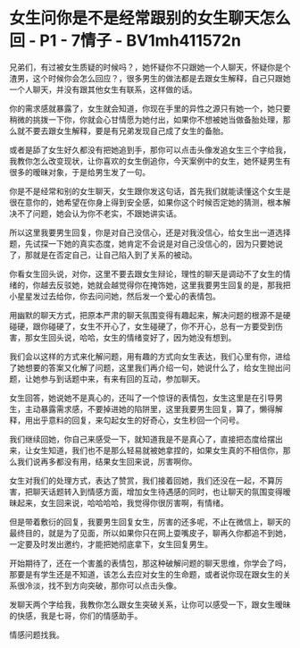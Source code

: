 # 女生问你是不是经常跟别的女生聊天怎么回 - P1 - 7情子 - BV1mh411572n

兄弟们，有过被女生质疑的时候吗？，她怀疑你不只跟她一个人聊天，怀疑你是个渣男，这个时候你会怎么回应？，很多男生的做法都是去跟女生解释，自己只跟她一个人聊天，并没有跟其他女生有联系，这样做的话。

你的需求感就暴露了，女生就会知道，你现在手里的异性之源只有她一个，她只要稍微的挑拨一下你，你就会心甘情愿为她付出，如果你不想被她当做备胎处理，那么就不要去跟女生解释，要是有兄弟发现自己成了女生的备胎。

或者是舔了女生好久都没有把她追到手，那你可以点击头像发追女生三个字给我，我教你怎么改变现状，让你喜欢的女生倒追你，今天案例中的女生，她怀疑男生有很多的暧昧对象，于是给男生发了一句。

你是不是经常和别的女生聊天，女生跟你发这句话，首先我们就能读懂这个女生是很在意你的，她希望在你身上得到安全感，如果你这个时候否定她的猜测，根本解决不了问题，她会认为你不老实，不跟她讲实话。

所以这里我要男生回复，你是对自己没信心，还是对我没信心，给女生出一道选择题，先试探一下她的真实态度，她肯定不会说是对自己没信心的，因为只要她说了，那就是在否定自己，让自己陷入到了关系的被动。

你看女生回头说，对你，这里不要去跟女生辩论，理性的聊天是调动不了女生的情绪的，你越去反驳她，她就会越觉得你在掩饰她，这里我要男生回复的是，那我把小星星发过去给你，你去问问她，然后发一个爱心的表情包。

用幽默的聊天方式，把原本严肃的聊天氛围变得有趣起来，解决问题的根源不是硬碰硬，跟你碰硬了，女生不开心了，女生碰硬了，你不开心，总有一方要受到伤害，那女生回头说，哈哈，女生的情绪变好了，因为她没有想到。

我们会以这样的方式来化解问题，用有趣的方式向女生表达，我们心里有你，进给了她想要的答案又化解了问题，这里我们再介绍一句，她说什么了，给女生抛出问题，让她参与到话题中来，有来有回的互动，参加聊天。

女生回答，她说她不是真心的，还叫了一个惊讶的表情包，女生这里是在引导男生，主动暴露需求感，不要掉进她的陷阱里，这里我要男生回复，算了，懒得解释，用出乎意料的回复，来勾起女生的好奇心，女生秒回一个问号。

我们继续回她，你自己来感受一下，就知道我是不是真心了，直接把态度给摆出来，让女生知道，我们也不是那么轻易就被她拿捏的，如果女生真的不相信你，那么我们说再多都没有用，结果女生回来说，厉害啊你。

女生对我们的处理方式，表达了赞赏，我们接着回她，我们还没在一起，不算厉害，把聊天话题转入到情感方面，增加女生待遇感的同时，也让聊天的氛围变得暧昧起来，女生回来说，哈哈哈哈，我觉得你很厉害啊，有情绪。

但是带着敷衍的回复，我要男生回复女生，厉害的还多呢，不止在微信上，聊天的最终目的，就是为了见面，所以如果你只在网上耍嘴皮子，聊再久你都追不到她，一定要及时发出邀约，才能把她彻底拿下，女生回复男生。

开始期待了，还在一个害羞的表情包，那这种破解问题的聊天思维，你学会了吗，那要是有学生还是不知道，该怎么去应对女生的生命题，或者说你现在跟女生的关系很冷淡，找不到方向突破，那你可以点击头像。

发聊天两个字给我，我教你怎么跟女生突破关系，让你可以感受一下，跟女生暧昧的快感，我是七哥，你们的情感助手。

情感问题找我。